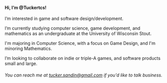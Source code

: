 #### Hi, I’m @Tuckertcs!

I’m interested in game and software design/development.

I’m currently studying computer science, game development, and mathematics as an undergraduate at the University of Wisconsin Stout.

I'm majoring in Computer Science, with a focus on Game Design, and I'm minoring Mathematics.

I’m looking to collaborate on indie or triple-A games, and software products small and large.

###### You can reach me at tucker.sandin@gmail.com if you'd like to talk business.

<!---
Tuckertcs/Tuckertcs is a ✨ special ✨ repository because its `README.md` (this file) appears on your GitHub profile.
You can click the Preview link to take a look at your changes.
--->
